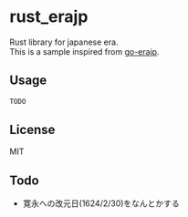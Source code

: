 # rust_erajp

Rust library for japanese era.  
This is a sample inspired from [go-erajp](https://github.com/mattn/go-erajp).

## Usage

```rust
TODO
```

## License

MIT

## Todo
- 寛永への改元日(1624/2/30)をなんとかする
